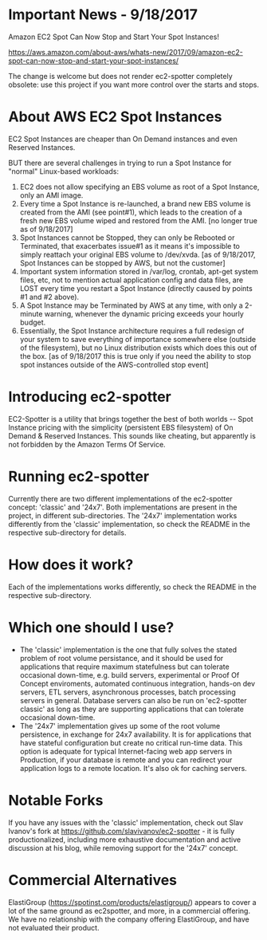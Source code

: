 # Important News - 9/18/2017

Amazon EC2 Spot Can Now Stop and Start Your Spot Instances!

https://aws.amazon.com/about-aws/whats-new/2017/09/amazon-ec2-spot-can-now-stop-and-start-your-spot-instances/

The change is welcome but does not render ec2-spotter completely obsolete: use this project if you want more control over the starts and stops.

# About AWS EC2 Spot Instances

EC2 Spot Instances are cheaper than On Demand instances and even Reserved Instances.

BUT there are several challenges in trying to run a Spot Instance for "normal" Linux-based workloads: 

1. EC2 does not allow specifying an EBS volume as root of a Spot Instance, only an AMI image. 
2. Every time a Spot Instance is re-launched, a brand new EBS volume is created from the AMI (see point#1), which leads to the creation of a fresh new EBS volume wiped and restored from the AMI. [no longer true as of 9/18/2017]
3. Spot Instances cannot be Stopped, they can only be Rebooted or Terminated, that exacerbates issue#1 as it means it's impossible to simply reattach your original EBS volume to /dev/xvda. [as of 9/18/2017, Spot Instances can be stopped by AWS, but not the customer]
4. Important system information stored in /var/log, crontab, apt-get system files, etc, not to mention actual application config and data files, are LOST every time you restart a Spot Instance (directly caused by points #1 and #2 above).
5. A Spot Instance may be Terminated by AWS at any time, with only a 2-minute warning, whenever the dynamic pricing exceeds your hourly budget.
6. Essentially, the Spot Instance architecture requires a full redesign of your system to save everything of importance somewhere else (outside of the filesystem), but no Linux distribution exists which does this out of the box. [as of 9/18/2017 this is true only if you need the ability to stop spot instances outside of the AWS-controlled stop event]

# Introducing ec2-spotter

EC2-Spotter is a utility that brings together the best of both worlds -- Spot Instance pricing with
the simplicity (persistent EBS filesystem) of On Demand & Reserved Instances. This sounds like cheating, but apparently is not forbidden by the Amazon Terms Of Service.

# Running ec2-spotter

Currently there are two different implementations of the ec2-spotter concept: 'classic' and '24x7'. Both implementations are present in the project, in different sub-directories. The '24x7' implementation works differently from the 'classic' implementation, so check the README in the respective sub-directory for details.

# How does it work?

Each of the implementations works differently, so check the README in the respective sub-directory.

# Which one should I use?

- The 'classic' implementation is the one that fully solves the stated problem of root volume persistance, and it should be used for applications that require maximum statefulness but can tolerate occasional down-time, e.g. build servers, experimental or Proof Of Concept enviroments, automated continuous integration, hands-on dev servers, ETL servers, asynchronous processes, batch processing servers in general. Database servers can also be run on 'ec2-spotter classic' as long as they are supporting applications that can tolerate occasional down-time.
- The '24x7' implementation gives up some of the root volume persistence, in exchange for 24x7 availability. It is for applications that have stateful configuration but create no critical run-time data. This option is adequate for typical Internet-facing web app servers in Production, if your database is remote and you can redirect your application logs to a remote location. It's also ok for caching servers.

# Notable Forks

If you have any issues with the 'classic' implementation, check out Slav Ivanov's fork at https://github.com/slavivanov/ec2-spotter - it is fully productionalized, including more exhaustive documentation and active discussion at his blog, while removing support for the '24x7' concept. 

# Commercial Alternatives

ElastiGroup (https://spotinst.com/products/elastigroup/) appears to cover a lot of the same ground as ec2spotter, and more, in a commercial offering. We have no relationship with the company offering ElastiGroup, and have not evaluated their product.
